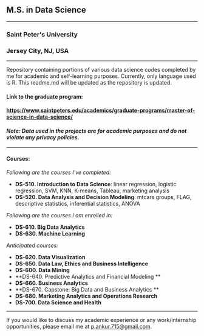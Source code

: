 ## M.S. in Data Science  
---
### Saint Peter's University  
### Jersey City, NJ, USA
---
Repository containing portions of various data science codes completed by me for academic and self-learning purposes. 
Currently, only language used is R. 
This readme.md will be updated as the repository is updated. 

#### **Link to the graduate program:**  
#### https://www.saintpeters.edu/academics/graduate-programs/master-of-science-in-data-science/  
#### *Note: Data used in the projects are for academic purposes and do not violate any privacy policies.*
---
#### **Courses:**

*Following are the courses I've completed:*   
* **DS-510. Introduction to Data Science**: linear regression, logistic regression, SVM, KNN, K-means, Tableau, marketing analysis  
* **DS-520. Data Analysis and Decision Modeling**: mtcars groups, FLAG, descriptive statistics, inferential statistics, ANOVA  

*Following are the courses I am enrolled in:*   
* **DS-610. Big Data Analytics**  
* **DS-630. Machine Learning**  

*Anticipated courses:*   
* **DS-620. Data Visualization**   
* **DS-650. Data Law, Ethics and Business Intelligence**  
* **DS-600. Data Mining**  
* **DS-640. Predictive Analytics and Financial Modeling	**  
* **DS-660. Business Analytics**  
* **DS-670. Capstone: Big Data and Business Analytics	**  
* **DS-680. Marketing Analytics and Operations Research**  
* **DS-700. Data Science and Health**  


---
If you would like to discuss my academic experience or any work/internship opportunities, please email me at [p.ankur.715@gmail.com](mailto:p.ankur.715@gmail.com).
